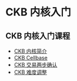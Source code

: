 # CKB 内核入门

## CKB 内核入门课程

- [CKB 内核简介](slides/ckb-kernel-introduction/)
- [CKB Cellbase](slides/ckb-cellbase/)
- [CKB 交易两步确认](slides/ckb-tx-two-step-confirmation/)
- [CKB 难度调整](slides/ckb-difficulty-adjustment/)
